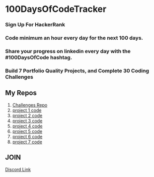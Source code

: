 # 100DaysOfCodeTracker

### Sign Up For HackerRank 
### Code minimum an hour every day for the next 100 days.
### Share your progress on linkedin every day with the #100DaysOfCode hashtag.
### Build 7 Portfolio Quality Projects, and Complete 30 Coding Challenges


## My Repos
 1. [Challenges Repo](https://github.com/PatMattei/100DaysOfCodeTracker)
 1. [project 1 code]()
 1. [project 2 code]()
 1. [project 3 code]()
 1. [project 4 code]()
 1. [project 5 code]()
 1. [project 6 code]()
 1. [project 7 code]()

## JOIN
[Discord Link](https://discord.gg/wJ4y2Jc)


